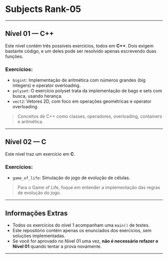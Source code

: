 <h1>Subjects Rank-05</h1>

<hr />

<h2>Nível 01 — C++</h2>

<p>Este nível contém três possíveis exercícios, todos em <strong>C++</strong>. Dois exigem bastante código, e um deles pode ser resolvido apenas escrevendo duas funções.</p>

<h3>Exercícios:</h3>
<ul>
  <li><code>bigint</code>: Implementação de aritmética com números grandes (big integers) e operator overloading.</li>
  <li><code>polyset</code>: O exercício polyset trata da implementação de bags e sets com busca, usando herança.</li>
  <li><code>vect2</code>: Vetores 2D, com foco em operações geométricas e operator overloading.</li>
</ul>

<blockquote>
Conceitos de C++ como classes, operadores, overloading, containers e aritmética.
</blockquote>

<hr />

<h2>Nível 02 — C</h2>

<p>Este nível traz um exercício em <strong>C</strong>.</p>

<h3>Exercícios:</h3>
<ul>
  <li><code>game_of_life</code>: Simulação do jogo de evolução de células.</li>
</ul>

<blockquote>
Para o Game of Life, foque em entender a implementação das regras de evolução do jogo.
</blockquote>

<hr />

<h2>Informações Extras</h2>
<ul>
  <li>Todos os exercícios do nível 1 acompanham uma <code>main()</code> de testes.</li>
  <li>Este repositório contém apenas os enunciados dos exercícios, sem soluções implementadas.</li>
  <li>Se você for aprovado no Nível 01 uma vez, <strong>não é necessário refazer o Nível 01</strong> quando tentar a prova novamente.</li>
</ul>

<hr />


